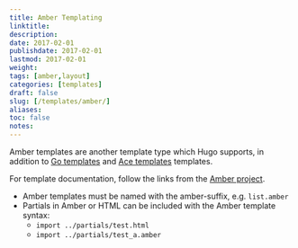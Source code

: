 ```yaml
---
title: Amber Templating
linktitle:
description:
date: 2017-02-01
publishdate: 2017-02-01
lastmod: 2017-02-01
weight:
tags: [amber,layout]
categories: [templates]
draft: false
slug: [/templates/amber/]
aliases:
toc: false
notes:
---
```


Amber templates are another template type which Hugo supports, in addition to [Go templates][] and [Ace templates][] templates.

For template documentation, follow the links from the [Amber project][].

* Amber templates must be named with the amber-suffix, e.g. `list.amber`
* Partials in Amber or HTML can be included with the Amber template syntax:
    * `import ../partials/test.html `
    * `import ../partials/test_a.amber `

[Ace templates]: /templates/ace-templating/
[Amber project]: https://github.com/eknkc/amber
[Go templates]: /templates/go-template-primer/

